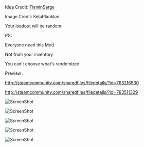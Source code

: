 Idea Credit: [FlaminSarge](https://wiki.teamfortress.com/wiki/Randomizer)

Image Credit: KelpPlankton

Your loadout will be random.

PS:

Everyone need this Mod

Not from your inventory

You can't choose what's randomized

Preview :

http://steamcommunity.com/sharedfiles/filedetails/?id=783216530

http://steamcommunity.com/sharedfiles/filedetails/?id=783511329

![ScreenShot](http://i.imgur.com/CRGKB9U.png)

![ScreenShot](http://i.imgur.com/39qFb8c.jpg)

![ScreenShot](http://i.imgur.com/jaIwpBX.jpg)

![ScreenShot](http://i.imgur.com/x4vuum2.jpg)

![ScreenShot](http://i.imgur.com/RX7OyJb.jpg)
